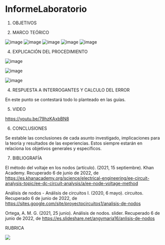 # InformeLaboratorio


1. OBJETIVOS




2. MARCO TEÓRICO 

![image](https://user-images.githubusercontent.com/105679480/172743746-3df13b9c-88c5-4757-a25b-b2a1f62361c4.png)
![image](https://user-images.githubusercontent.com/105679480/172743765-cf3a5af3-2703-4309-933a-04ce0de9c1d4.png)
![image](https://user-images.githubusercontent.com/105679480/172743807-51284dce-3017-4894-8169-202eec2b58e9.png)
![image](https://user-images.githubusercontent.com/105679480/172743845-78c83850-6cb3-4785-a50d-4d57d32ff118.png)
![image](https://user-images.githubusercontent.com/105679480/172744136-48f6d801-7b26-430a-9d7c-a6442ef49a77.png)


4. EXPLICACIÓN DEL PROCEDIMIENTO

![image](https://user-images.githubusercontent.com/105570939/172745891-fdb5f1cb-11ba-4f41-a4f0-aa91075a7b5b.png)

![image](https://user-images.githubusercontent.com/105570939/172747850-c6719863-f58d-4773-91a0-e285ad4d9d36.png)

![image](https://user-images.githubusercontent.com/105570939/172764469-2a8d9d2d-b071-4fbf-93ab-10c8dd045150.png)



4. RESPUESTA A INTERROGANTES Y CALCULO DEL ERROR

En este punto se contestará todo lo planteado en las guías.

5. VIDEO

https://youtu.be/79hzKAxbBN8

6. CONCLUSIONES

Se estable las conclusiones de cada asunto investigado, implicaciones para la teoría y resultados de las experiencias. Estos siempre estarán en relaciona los objetivos generales y específicos.


7. BIBLIOGRAFÍA

El método del voltaje en los nodos (artículo). (2021, 15 septiembre). Khan Academy. Recuperado 6 de junio de 2022, de https://es.khanacademy.org/science/electrical-engineering/ee-circuit-analysis-topic/ee-dc-circuit-analysis/a/ee-node-voltage-method

Análisis de nodos - Análisis de circuitos I. (2020, 6 mayo). circuitos. Recuperado 6 de junio de 2022, de https://sites.google.com/site/proyectocircuitos1/analisis-de-nodos

Ortega, A. M. G. (2021, 25 junio). Análisis de nodos. slider. Recuperado 6 de junio de 2022, de https://es.slideshare.net/angymaria16/anlisis-de-nodos



RUBRICA

![](https://github.com/doalulema/InformeLaboratorio/blob/main/Laboratorio.png)

